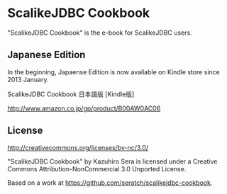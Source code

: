 ScalikeJDBC Cookbook
====================

"ScalikeJDBC Cookbook" is the e-book for ScalikeJDBC users.

## Japanese Edition

In the beginning, Japaense Edition is now available on Kindle store since 2013 January.

ScalikeJDBC Cookbook 日本語版 [Kindle版]

http://www.amazon.co.jp/gp/product/B00AW0AC06

## License

http://creativecommons.org/licenses/by-nc/3.0/

"ScalikeJDBC Cookbook" by Kazuhiro Sera is licensed under a Creative Commons Attribution-NonCommercial 3.0 Unported License.

Based on a work at https://github.com/seratch/scalikejdbc-cookbook.

